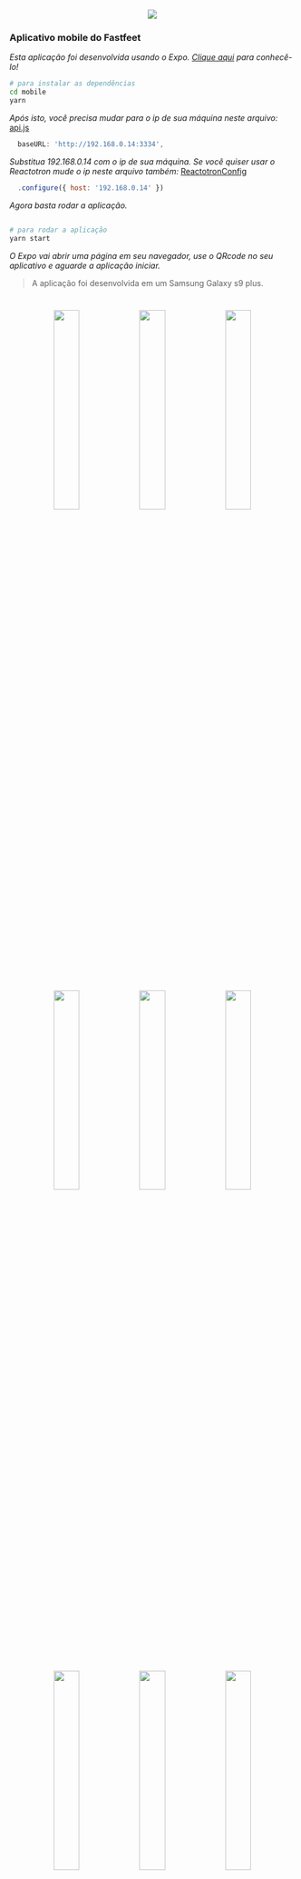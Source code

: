 <h1 align="center">
<img src="https://raw.githubusercontent.com/Rocketseat/bootcamp-gostack-desafio-03/master/.github/logo.png">
</h1>

### Aplicativo mobile do Fastfeet

_Esta aplicação foi desenvolvida usando o Expo. [Clique aqui](https://expo.io/learn) para conhecê-lo!_
```bash
# para instalar as dependências
cd mobile
yarn
```

_Após isto, você precisa mudar para o ip de sua máquina neste arquivo:_
[api.js](https://github.com/MicaelliMedeiros/FastFeet/blob/master/mobile/src/services/api.js)
```javascript
  baseURL: 'http://192.168.0.14:3334',
```

_Substitua 192.168.0.14 com o ip de sua máquina._
_Se você quiser usar o Reactotron mude o ip neste arquivo também:_
[ReactotronConfig](https://github.com/MicaelliMedeiros/FastFeet/blob/master/mobile/src/config/ReactotronConfig.js)
```javascript
  .configure({ host: '192.168.0.14' })
```

_Agora basta rodar a aplicação._
```bash

# para rodar a aplicação
yarn start

```
_O Expo vai abrir uma página em seu navegador, use o QRcode no seu aplicativo e aguarde a aplicação iniciar._

> A aplicação foi desenvolvida em um Samsung Galaxy s9 plus.

<h1 align="center">
<img src="https://raw.githubusercontent.com/MicaelliMedeiros/FastFeet/master/mobile/.github/image1.jpg" width="30%" height="30%" /><img src="https://raw.githubusercontent.com/MicaelliMedeiros/FastFeet/master/mobile/.github/image2.jpg" width="30%" height="30%" /><img src="https://raw.githubusercontent.com/MicaelliMedeiros/FastFeet/master/mobile/.github/image3.jpg" width="30%" height="30%" />

<img src="https://raw.githubusercontent.com/MicaelliMedeiros/FastFeet/master/mobile/.github/image4.jpg" width="30%" height="30%" /><img src="https://raw.githubusercontent.com/MicaelliMedeiros/FastFeet/master/mobile/.github/image5.jpg" width="30%" height="30%" /><img src="https://raw.githubusercontent.com/MicaelliMedeiros/FastFeet/master/mobile/.github/image6.jpg" width="30%" height="30%" />

<img src="https://raw.githubusercontent.com/MicaelliMedeiros/FastFeet/master/mobile/.github/image7.jpg" width="30%" height="30%" /><img src="https://raw.githubusercontent.com/MicaelliMedeiros/FastFeet/master/mobile/.github/image8.jpg" width="30%" height="30%" /><img src="https://raw.githubusercontent.com/MicaelliMedeiros/FastFeet/master/mobile/.github/image9.jpg" width="30%" height="30%" />
<img src="https://raw.githubusercontent.com/MicaelliMedeiros/FastFeet/master/mobile/.github/image10.jpg" width="30%" height="30%" />

</h1>
